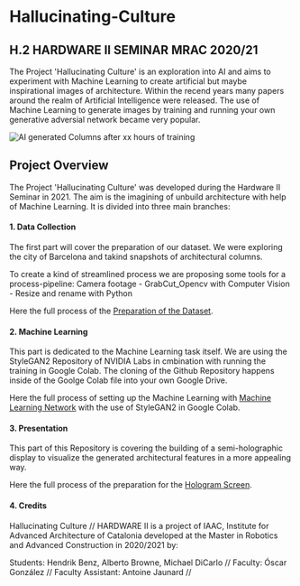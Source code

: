 # Hallucinating-Culture
H.2 HARDWARE II SEMINAR MRAC 2020/21
---

The Project 'Hallucinating Culture' is an exploration into AI and aims to experiment with Machine Learning to create artificial but maybe inspirational images of architecture. Within the recend years many papers around the realm of Artificial Intelligence were released. The use of Machine Learning to generate images by training and running your own generative adversial network became very popular.



![AI generated Columns after xx hours of training](https://github.com/MRAC-IAAC/Hallucinating-Culture/blob/main/02_MACHINE_LEARNING/docs/Hallucinating_Culture_Opener.jpg?raw=true)

## Project Overview
The Project 'Hallucinating Culture' was developed during the Hardware II Seminar in 2021.
The aim is the imagining of unbuild architecture with help of Machine Learning.
It is divided into three main branches:

#### 1. Data Collection
The first part will cover the preparation of our dataset. 
We were exploring the city of Barcelona and takind snapshots of architectural columns.

To create a kind of streamlined process we are proposing some tools for a process-pipeline:
Camera footage  -  GrabCut_Opencv with Computer Vision  -  Resize and rename with Python

Here the full process of the [Preparation of the Dataset](https://github.com/MRAC-IAAC/Hallucinating-Culture/blob/main/01_DATA_COLLECTION).


#### 2. Machine Learning
This part is dedicated to the Machine Learning task itself. We are using the StyleGAN2 Repository of NVIDIA Labs in cmbination with running the training in Google Colab. 
The cloning of the Github Repository happens inside of the Goolge Colab file into your own Google Drive. 

Here the full process of setting up the Machine Learning with [Machine Learning Network](https://github.com/MRAC-IAAC/Hallucinating-Culture/blob/main/02_MACHINE_LEARNING/README.md) with the use of StyleGAN2 in Google Colab.

#### 3. Presentation
This part of this Repository is covering the building of a semi-holographic display to visualize the generated architectural features in a more appealing way.

Here the full process of the preparation for the [Hologram Screen](https://github.com/MRAC-IAAC/Hallucinating-Culture/blob/main/03_PRESENTATION).

#### 4. Credits
Hallucinating Culture // HARDWARE II is a project of IAAC, Institute for Advanced Architecture of Catalonia developed at the Master in Robotics and Advanced Construction in 2020/2021 by:

Students: Hendrik Benz, Alberto Browne, Michael DiCarlo // Faculty: Óscar González // Faculty Assistant: Antoine Jaunard //

